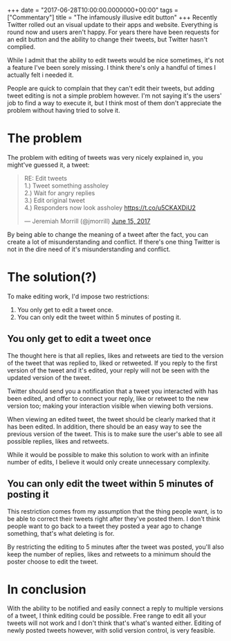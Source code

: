 +++
date = "2017-06-28T10:00:00.0000000+00:00"
tags = ["Commentary"]
title = "The infamously illusive edit button"
+++
Recently Twitter rolled out an visual update to their apps and website. Everything is round now and users aren't happy. For years there have been requests for an edit button and the ability to change their tweets, but Twitter hasn't complied.

While I admit that the ability to edit tweets would be nice sometimes, it's not a feature I've been sorely missing. I think there's only a handful of times I actually felt i needed it.

People are quick to complain that they can't edit their tweets, but adding tweet editing is not a simple problem however. I'm not saying it's the users' job to find a way to execute it, but I think most of them don't appreciate the problem without having tried to solve it.

# The problem

The problem with editing of tweets was very nicely explained in, you might've guessed it, a tweet:

<blockquote class="twitter-tweet" data-lang="en"><p lang="en" dir="ltr">RE: Edit tweets<br>1.) Tweet something assholey<br>2.) Wait for angry replies<br>3.) Edit original tweet <br>4.) Responders now look assholey <a href="https://t.co/u5CKAXDiU2">https://t.co/u5CKAXDiU2</a></p>&mdash; Jeremiah Morrill (@jmorrill) <a href="https://twitter.com/jmorrill/status/875390785855774720">June 15, 2017</a></blockquote>
<script async src="//platform.twitter.com/widgets.js" charset="utf-8"></script>

By being able to change the meaning of a tweet after the fact, you can create a lot of misunderstanding and conflict. If there's one thing Twitter is not in the dire need of it's misunderstanding and conflict.

# The solution(?)

To make editing work, I'd impose two restrictions:

1. You only get to edit a tweet once.
2. You can only edit the tweet within 5 minutes of posting it.

## You only get to edit a tweet once

The thought here is that all replies, likes and retweets are tied to the version of the tweet that was replied to, liked or retweeted. If you reply to the first version of the tweet and it's edited, your reply will not be seen with the updated version of the tweet.

Twitter should send you a notification that a tweet you interacted with has been edited, and offer to connect your reply, like or retweet to the new version too; making your interaction visible when viewing both versions.

When viewing an edited tweet, the tweet should be clearly marked that it has been edited. In addition, there should be an easy way to see the previous version of the tweet. This is to make sure the user's able to see all possible replies, likes and retweets.

While it would be possible to make this solution to work with an infinite number of edits, I believe it would only create unnecessary complexity.

## You can only edit the tweet within 5 minutes of posting it

This restriction comes from my assumption that the thing people want, is to be able to correct their tweets right after they've posted them. I don't think people want to go back to a tweet they posted a year ago to change something, that's what deleting is for.

By restricting the editing to 5 minutes after the tweet was posted, you'll also keep the number of replies, likes and retweets to a minimum should the poster choose to edit the tweet.

# In conclusion

With the ability to be notified and easily connect a reply to multiple versions of a tweet, I think editing could be possible. Free range to edit all your tweets will not work and I don't think that's what's wanted either. Editing of newly posted tweets however, with solid version control, is very feasible.
